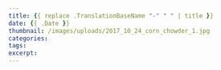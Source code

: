 ```yaml
---
title: {{ replace .TranslationBaseName "-" " " | title }}
date: {{ .Date }}
thumbnail: /images/uploads/2017_10_24_corn_chowder_1.jpg
categories:
tags:
excerpt:
---
```

